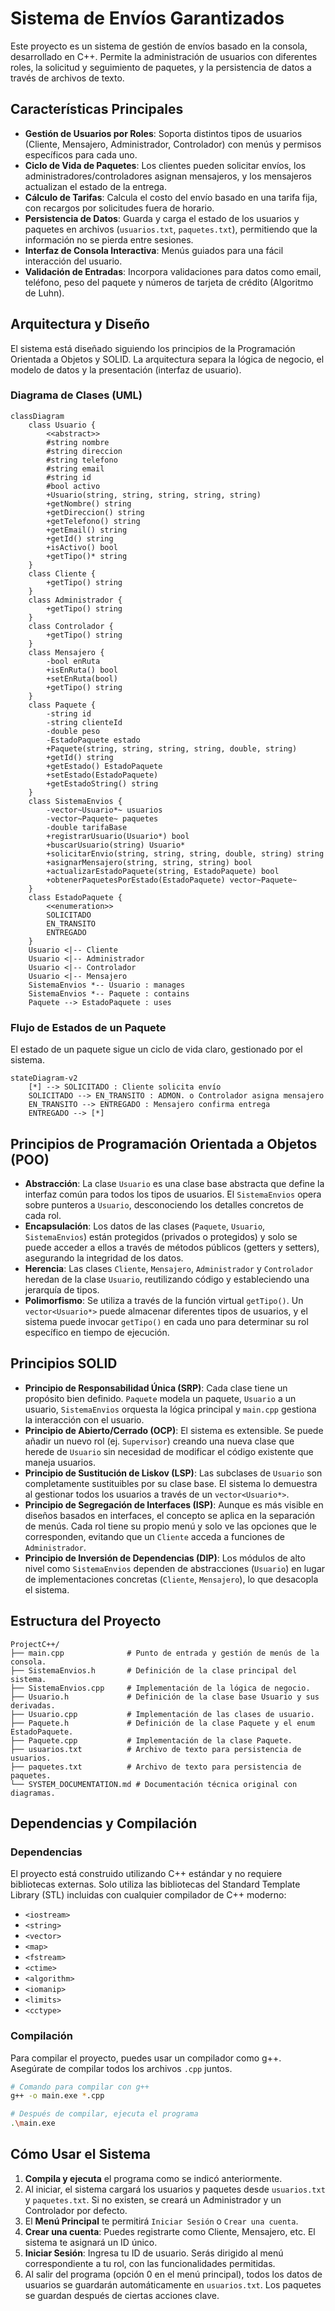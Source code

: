 # Sistema de Envíos Garantizados

Este proyecto es un sistema de gestión de envíos basado en la consola, desarrollado en C++. Permite la administración de usuarios con diferentes roles, la solicitud y seguimiento de paquetes, y la persistencia de datos a través de archivos de texto.

## Características Principales

- **Gestión de Usuarios por Roles**: Soporta distintos tipos de usuarios (Cliente, Mensajero, Administrador, Controlador) con menús y permisos específicos para cada uno.
- **Ciclo de Vida de Paquetes**: Los clientes pueden solicitar envíos, los administradores/controladores asignan mensajeros, y los mensajeros actualizan el estado de la entrega.
- **Cálculo de Tarifas**: Calcula el costo del envío basado en una tarifa fija, con recargos por solicitudes fuera de horario.
- **Persistencia de Datos**: Guarda y carga el estado de los usuarios y paquetes en archivos (`usuarios.txt`, `paquetes.txt`), permitiendo que la información no se pierda entre sesiones.
- **Interfaz de Consola Interactiva**: Menús guiados para una fácil interacción del usuario.
- **Validación de Entradas**: Incorpora validaciones para datos como email, teléfono, peso del paquete y números de tarjeta de crédito (Algoritmo de Luhn).

## Arquitectura y Diseño

El sistema está diseñado siguiendo los principios de la Programación Orientada a Objetos y SOLID. La arquitectura separa la lógica de negocio, el modelo de datos y la presentación (interfaz de usuario).

### Diagrama de Clases (UML)

```mermaid
classDiagram
    class Usuario {
        <<abstract>>
        #string nombre
        #string direccion
        #string telefono
        #string email
        #string id
        #bool activo
        +Usuario(string, string, string, string, string)
        +getNombre() string
        +getDireccion() string
        +getTelefono() string
        +getEmail() string
        +getId() string
        +isActivo() bool
        +getTipo()* string
    }
    class Cliente {
        +getTipo() string
    }
    class Administrador {
        +getTipo() string
    }
    class Controlador {
        +getTipo() string
    }
    class Mensajero {
        -bool enRuta
        +isEnRuta() bool
        +setEnRuta(bool)
        +getTipo() string
    }
    class Paquete {
        -string id
        -string clienteId
        -double peso
        -EstadoPaquete estado
        +Paquete(string, string, string, string, double, string)
        +getId() string
        +getEstado() EstadoPaquete
        +setEstado(EstadoPaquete)
        +getEstadoString() string
    }
    class SistemaEnvios {
        -vector~Usuario*~ usuarios
        -vector~Paquete~ paquetes
        -double tarifaBase
        +registrarUsuario(Usuario*) bool
        +buscarUsuario(string) Usuario*
        +solicitarEnvio(string, string, string, double, string) string
        +asignarMensajero(string, string, string) bool
        +actualizarEstadoPaquete(string, EstadoPaquete) bool
        +obtenerPaquetesPorEstado(EstadoPaquete) vector~Paquete~
    }
    class EstadoPaquete {
        <<enumeration>>
        SOLICITADO
        EN_TRANSITO
        ENTREGADO
    }
    Usuario <|-- Cliente
    Usuario <|-- Administrador
    Usuario <|-- Controlador
    Usuario <|-- Mensajero
    SistemaEnvios *-- Usuario : manages
    SistemaEnvios *-- Paquete : contains
    Paquete --> EstadoPaquete : uses
```

### Flujo de Estados de un Paquete

El estado de un paquete sigue un ciclo de vida claro, gestionado por el sistema.

```mermaid
stateDiagram-v2
    [*] --> SOLICITADO : Cliente solicita envío
    SOLICITADO --> EN_TRANSITO : ADMON. o Controlador asigna mensajero
    EN_TRANSITO --> ENTREGADO : Mensajero confirma entrega
    ENTREGADO --> [*]
```

## Principios de Programación Orientada a Objetos (POO)

- **Abstracción**: La clase `Usuario` es una clase base abstracta que define la interfaz común para todos los tipos de usuarios. El `SistemaEnvios` opera sobre punteros a `Usuario`, desconociendo los detalles concretos de cada rol.
- **Encapsulación**: Los datos de las clases (`Paquete`, `Usuario`, `SistemaEnvios`) están protegidos (privados o protegidos) y solo se puede acceder a ellos a través de métodos públicos (getters y setters), asegurando la integridad de los datos.
- **Herencia**: Las clases `Cliente`, `Mensajero`, `Administrador` y `Controlador` heredan de la clase `Usuario`, reutilizando código y estableciendo una jerarquía de tipos.
- **Polimorfismo**: Se utiliza a través de la función virtual `getTipo()`. Un `vector<Usuario*>` puede almacenar diferentes tipos de usuarios, y el sistema puede invocar `getTipo()` en cada uno para determinar su rol específico en tiempo de ejecución.

## Principios SOLID

- **Principio de Responsabilidad Única (SRP)**: Cada clase tiene un propósito bien definido. `Paquete` modela un paquete, `Usuario` a un usuario, `SistemaEnvios` orquesta la lógica principal y `main.cpp` gestiona la interacción con el usuario.
- **Principio de Abierto/Cerrado (OCP)**: El sistema es extensible. Se puede añadir un nuevo rol (ej. `Supervisor`) creando una nueva clase que herede de `Usuario` sin necesidad de modificar el código existente que maneja usuarios.
- **Principio de Sustitución de Liskov (LSP)**: Las subclases de `Usuario` son completamente sustituibles por su clase base. El sistema lo demuestra al gestionar todos los usuarios a través de un `vector<Usuario*>`.
- **Principio de Segregación de Interfaces (ISP)**: Aunque es más visible en diseños basados en interfaces, el concepto se aplica en la separación de menús. Cada rol tiene su propio menú y solo ve las opciones que le corresponden, evitando que un `Cliente` acceda a funciones de `Administrador`.
- **Principio de Inversión de Dependencias (DIP)**: Los módulos de alto nivel como `SistemaEnvios` dependen de abstracciones (`Usuario`) en lugar de implementaciones concretas (`Cliente`, `Mensajero`), lo que desacopla el sistema.

## Estructura del Proyecto

```
ProjectC++/
├── main.cpp              # Punto de entrada y gestión de menús de la consola.
├── SistemaEnvios.h       # Definición de la clase principal del sistema.
├── SistemaEnvios.cpp     # Implementación de la lógica de negocio.
├── Usuario.h             # Definición de la clase base Usuario y sus derivadas.
├── Usuario.cpp           # Implementación de las clases de usuario.
├── Paquete.h             # Definición de la clase Paquete y el enum EstadoPaquete.
├── Paquete.cpp           # Implementación de la clase Paquete.
├── usuarios.txt          # Archivo de texto para persistencia de usuarios.
├── paquetes.txt          # Archivo de texto para persistencia de paquetes.
└── SYSTEM_DOCUMENTATION.md # Documentación técnica original con diagramas.
```

## Dependencias y Compilación

### Dependencias

El proyecto está construido utilizando C++ estándar y no requiere bibliotecas externas. Solo utiliza las bibliotecas del Standard Template Library (STL) incluidas con cualquier compilador de C++ moderno:
- `<iostream>`
- `<string>`
- `<vector>`
- `<map>`
- `<fstream>`
- `<ctime>`
- `<algorithm>`
- `<iomanip>`
- `<limits>`
- `<cctype>`

### Compilación

Para compilar el proyecto, puedes usar un compilador como g++. Asegúrate de compilar todos los archivos `.cpp` juntos.

```bash
# Comando para compilar con g++
g++ -o main.exe *.cpp

# Después de compilar, ejecuta el programa
.\main.exe
```

## Cómo Usar el Sistema

1.  **Compila y ejecuta** el programa como se indicó anteriormente.
2.  Al iniciar, el sistema cargará los usuarios y paquetes desde `usuarios.txt` y `paquetes.txt`. Si no existen, se creará un Administrador y un Controlador por defecto.
3.  El **Menú Principal** te permitirá `Iniciar Sesión` o `Crear una cuenta`.
4.  **Crear una cuenta**: Puedes registrarte como Cliente, Mensajero, etc. El sistema te asignará un ID único.
5.  **Iniciar Sesión**: Ingresa tu ID de usuario. Serás dirigido al menú correspondiente a tu rol, con las funcionalidades permitidas.
6.  Al salir del programa (opción 0 en el menú principal), todos los datos de usuarios se guardarán automáticamente en `usuarios.txt`. Los paquetes se guardan después de ciertas acciones clave.
